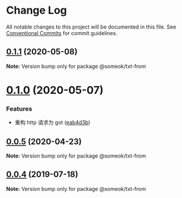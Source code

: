 # Change Log

All notable changes to this project will be documented in this file.
See [Conventional Commits](https://conventionalcommits.org) for commit guidelines.

## [0.1.1](https://github.com/someok/node-toolkit/tree/master/packages/txt-from/compare/@someok/txt-from@0.1.0...@someok/txt-from@0.1.1) (2020-05-08)

**Note:** Version bump only for package @someok/txt-from

# [0.1.0](https://github.com/someok/node-toolkit/tree/master/packages/txt-from/compare/@someok/txt-from@0.0.5...@someok/txt-from@0.1.0) (2020-05-07)

### Features

-   重构 http 请求为 got ([eab4d3b](https://github.com/someok/node-toolkit/tree/master/packages/txt-from/commit/eab4d3b))

## [0.0.5](https://github.com/someok/node-toolkit/tree/master/packages/txt-from/compare/@someok/txt-from@0.0.4...@someok/txt-from@0.0.5) (2020-04-23)

**Note:** Version bump only for package @someok/txt-from

## [0.0.4](https://github.com/someok/node-toolkit/tree/master/packages/txt-from/compare/@someok/txt-from@0.0.3...@someok/txt-from@0.0.4) (2019-07-18)

**Note:** Version bump only for package @someok/txt-from
